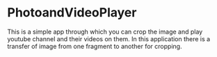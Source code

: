 # PhotoandVideoPlayer

This is a simple app through which you can crop the image and play youtube channel and their videos on them. In this application there is a transfer of image from one fragment to another for cropping.
